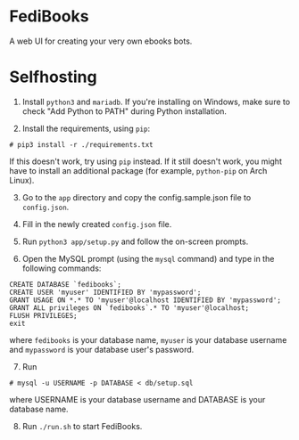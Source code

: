 # FediBooks

A web UI for creating your very own ebooks bots.

# Selfhosting

1. Install ``python3`` and ``mariadb``. If you're installing on Windows, make sure to check "Add Python to PATH" during Python installation.

2. Install the requirements, using ``pip``:

```
# pip3 install -r ./requirements.txt
```

If this doesn't work, try using ``pip`` instead. If it still doesn't work, you might have to install an additional package (for example, ``python-pip`` on Arch Linux).

3. Go to the ``app`` directory and copy the config.sample.json file to ``config.json``.

4. Fill in the newly created ``config.json`` file.

5. Run ``python3 app/setup.py`` and follow the on-screen prompts.

6. Open the MySQL prompt (using the ``mysql`` command) and type in the following commands:

```
CREATE DATABASE `fedibooks`;
CREATE USER 'myuser' IDENTIFIED BY 'mypassword';
GRANT USAGE ON *.* TO 'myuser'@localhost IDENTIFIED BY 'mypassword';
GRANT ALL privileges ON `fedibooks`.* TO 'myuser'@localhost;
FLUSH PRIVILEGES;
exit
```

where ``fedibooks`` is your database name, ``myuser`` is your database username and ``mypassword`` is your database user's password.

7. Run

```
# mysql -u USERNAME -p DATABASE < db/setup.sql
```

where USERNAME is your database username and DATABASE is your database name.

8. Run ``./run.sh`` to start FediBooks.
